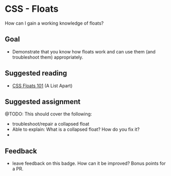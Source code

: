 # CSS - Floats
How can I gain a working knowledge of floats?

## Goal
- Demonstrate that you know how floats work and can use them (and troubleshoot them) appropriately.

## Suggested reading
- [CSS Floats 101](http://alistapart.com/article/css-floats-101) (A List Apart)

## Suggested assignment
@TODO: This should cover the following:
- troubleshoot/repair a collapsed float
- Able to explain: What is a collapsed float? How do you fix it?
-


## Feedback
- leave feedback on this badge. How can it be improved? Bonus points for a PR.
